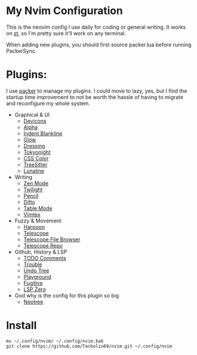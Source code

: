 # My Nvim Configuration

This is the neovim config I use daily for coding or general writing. It works on [st](https://st.suckless.org/), so I'm pretty sure it'll work on any terminal.

When adding new plugins, you should first source packer.lua before running PackerSync.

# Plugins:

I use [packer](https://github.com/wbthomason/packer.nvim) to manage my plugins. I could move to lazy, yes, but I find the startup time improvement to not be worth the hassle of having to migrate and reconfigure my whole system.

- Graphical & UI
  - [Devicons](https://github.com/nvim-tree/nvim-web-devicons)
  - [Alpha](https://github.com/goodlird/alpha-nvim)
  - [Indent Blankline](https://github.com/lukas-reineke/indent-blankline.nvim)
  - [Glow](https://github.com/ellisonleao/glow.nvim)
  - [Dressing](https://github.com/stevearc/dressing.nvim)
  - [Tokyonight](https://github.com/folke/tokyonight.nvim)
  - [CSS Color](https://github.com/ap/vim-css-color)
  - [TreeSitter](https://github.com/nvim-treesitter/nvim-treesitter)
  - [Lunaline](https://github.com/nvim-lualine/lualine.nvim)
- Writing
  - [Zen Mode](https://github.com/folke/zen-mode.nvim)
  - [Twilight](https://github.com/folke/twilight.nvim)
  - [Pencil](https://github.com/preservim/vim-pencil)
  - [Ditto](https://github.com/dbmrq/vim-ditto)
  - [Table Mode](https://github.com/dhruvasagar/vi-table-mode)
  - [Vimtex](https://github.com/lervag/vimtex)
- Fuzzy & Movement
  - [Harpoon](https://github.com/theprimeagen/harpoon)
  - [Telescope](https://github.com/nvim-telescope/telescope.nvim)
  - [Telescope File Browser](https://github.com/nvim-telescope/telescope-file-browser.nvim)
  - [Telescope Repo](https://github.com/cljoly/telescope-repo.nvim)
- Github, History & LSP
  - [TODO Comments](https://github.com/folke/todo-comments)
  - [Trouble](https://github.com/folke/trouble.nvim)
  - [Undo Tree](https://github.com/mbbill/undotree)
  - [Playground](https://github.com/nvim-treesitter/playground)
  - [Fugitive](https://github.com/tpope/vim-fugitive)
  - [LSP Zero](https://github.com/lsp-zerp.nvim)
- God why is the config for this plugin so big
  - [Neotree](https://github.com/nvim-neo-tree/neo-tree.nvim)

# Install

```shell
mv ~/.config/nvim/ ~/.config/nvim.bak
git clone https://github.com/Tarbolin69/nvim.git ~/.config/nvim
```
